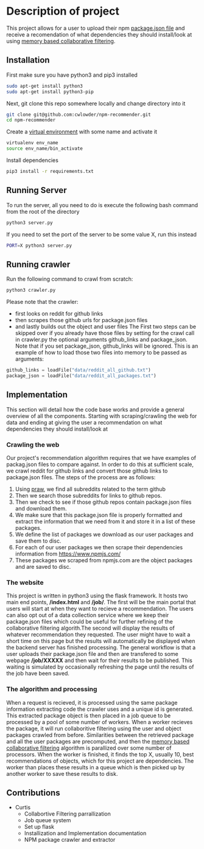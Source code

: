 # Description of project
This project allows for a user to upload their npm [package.json file](https://docs.npmjs.com/files/package.json) and receive a recomendation of what dependencies they should install/look at using [memory based collaborative filtering](https://en.wikipedia.org/wiki/Collaborative_filtering).

## Installation
First make sure you have python3 and pip3 installed
```bash
sudo apt-get install python3
sudo apt-get install python3-pip
```
Next, git clone this repo somewhere locally and change directory into it
```bash
git clone git@github.com:cwlowder/npm-recommender.git
cd npm-recommender
```
Create a [virtual environment](https://www.geeksforgeeks.org/python-virtual-environment/) with some name and activate it
```bash
virtualenv env_name
source env_name/bin_activate
```
Install dependencies
```bash
pip3 install -r requirements.txt
```

## Running Server
To run the server, all you need to do is execute the following bash command from the root of the directory
```bash
python3 server.py
```
If you need to set the port of the server to be some value X, run this instead
```bash
PORT=X python3 server.py
```

## Running crawler
Run the following command to crawl from scratch:
```bash
python3 crawler.py
```
Please note that the crawler:
* first looks on reddit for github links
* then scrapes those github urls for package.json files
* and lastly builds out the object and user files
The First two steps can be skipped over if you already have those files by setting for the crawl call in crawler.py the optional arguments github_links and package_json. Note that if you set package_json, github_links will be ignored. This is an example of how to load those two files into memory to be passed as arguments:
```python
github_links = loadFile("data/reddit_all_github.txt")
package_json = loadFile("data/reddit_all_packages.txt")
```

## Implementation
This section will detail how the code base works and provide a general overview of all the components. Starting with scraping/crawling the web for data and ending at giving the user a recommendation on what dependencies they should install/look at
### Crawling the web
Our project's recommendation algorithm requires that we have examples of packag.json files to compare against. In order to do this at sufficient scale, we crawl reddit for github links and convert those github links to package.json files. The steps of the process are as follows:
1. Using [praw](https://praw.readthedocs.io/en/latest/), we find all subreddits related to the term github
2. Then we search those subreddits for links to github repos.
3. Then we check to see if those github repos contain package.json files and download them.
4. We make sure that this package.json file is properly formatted and extract the information that we need from it and store it in a list of these packages.
5. We define the list of packages we download as our user packages and save them to disc.
6. For each of our user packages we then scrape their dependencies information from https://www.npmjs.com/
7. These packages we scraped from npmjs.com are the object packages and are saved to disc.
### The website
This project is written in python3 using the flask framework. It hosts two main end points, **/index.html** and **/job/**. The first will be the main portal that users will start at when they want to recieve a recommendation. The users can also opt out of a data collection service where we keep their package.json files which could be useful for further refining of the collaborative filtering algorith.The second will display the results of whatever recommendation they requested. The user might have to wait a short time on this page but the results will automatically be displayed when the backend server has finished processing. The general workflow is that a user uploads their package.json file and then are transfered to some webpage **/job/XXXXX** and then wait for their results to be published. This waiting is simulated by occasionally refreshing the page until the results of the job have been saved.
### The algorithm and processing
When a request is recieved, it is processed using the same package information extracting code the crawler uses and a unique id is generated. This extracted package object is then placed in a job queue to be processed by a pool of some number of workers. When a worker recieves the package, it will run collaboritive filtering using the user and object packages crawled from before. Similarities between the retrieved package and all the user packages are precomputed, and then the [memory based collaborative filtering](https://en.wikipedia.org/wiki/Collaborative_filtering) algorithm is parallized over some number of processors. When the worker is finished, it finds the top X, usually 10, best recommendations of objects, which for this project are dependencies. The worker than places these results in a queue which is then picked up by another worker to save these results to disk.

## Contributions
* Curtis
	* Collabortive Filtering parrallization
	* Job queue system
	* Set up flask
	* Installization and Implementation documentation
	* NPM package crawler and extractor
